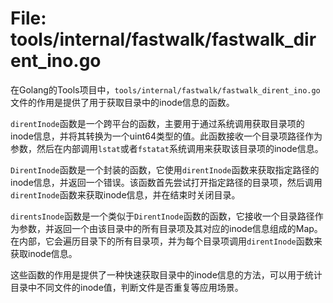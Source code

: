 # File: tools/internal/fastwalk/fastwalk_dirent_ino.go

在Golang的Tools项目中，`tools/internal/fastwalk/fastwalk_dirent_ino.go`文件的作用是提供了用于获取目录中的inode信息的函数。

`direntInode`函数是一个跨平台的函数，主要用于通过系统调用获取目录项的inode信息，并将其转换为一个uint64类型的值。此函数接收一个目录项路径作为参数，然后在内部调用`lstat`或者`fstatat`系统调用来获取该目录项的inode信息。

`DirentInode`函数是一个封装的函数，它使用`direntInode`函数来获取指定路径的inode信息，并返回一个错误。该函数首先尝试打开指定路径的目录项，然后调用`direntInode`函数来获取inode信息，并在结束时关闭目录。

`direntsInode`函数是一个类似于`DirentInode`函数的函数，它接收一个目录路径作为参数，并返回一个由该目录中的所有目录项及其对应的inode信息组成的Map。在内部，它会遍历目录下的所有目录项，并为每个目录项调用`direntInode`函数来获取inode信息。

这些函数的作用是提供了一种快速获取目录中的inode信息的方法，可以用于统计目录中不同文件的inode值，判断文件是否重复等应用场景。

